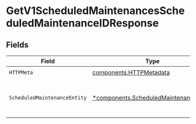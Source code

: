 # GetV1ScheduledMaintenancesScheduledMaintenanceIDResponse


## Fields

| Field                                                                                           | Type                                                                                            | Required                                                                                        | Description                                                                                     |
| ----------------------------------------------------------------------------------------------- | ----------------------------------------------------------------------------------------------- | ----------------------------------------------------------------------------------------------- | ----------------------------------------------------------------------------------------------- |
| `HTTPMeta`                                                                                      | [components.HTTPMetadata](../../models/components/httpmetadata.md)                              | :heavy_check_mark:                                                                              | N/A                                                                                             |
| `ScheduledMaintenanceEntity`                                                                    | [*components.ScheduledMaintenanceEntity](../../models/components/scheduledmaintenanceentity.md) | :heavy_minus_sign:                                                                              | Fetch the details of a scheduled maintenance event.                                             |